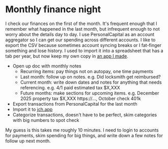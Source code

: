 # Monthly finance night

I check our finances on the first of the month. It's frequent enough that I remember what happened in the last month, but infrequent enough to not worry about the details day to day. I use PersonalCapital as an account aggregator so I can get our spending across different accounts. I like to export the CSV because sometimes account syncing breaks or I fat-finger something and lose history. I used to import it into a spreadsheet that has a tab per year, but now keep my own copy in [an app I made](https://jch.app).

* Open up doc with monthly notes
  * Recurring items: pay things not on autopay, one time payments
  * Last month: follow up on notes. e.g. Did locksmith get reimbursed?
  * Current month: write down dates and notes for anything that needs referencing. e.g. 4/1 paid estimated tax $X,XXX
  * Future months: make sections for upcoming items. e.g. December 2025 property tax $X,XXX https://..., October check 401k
* Export transactions from PersonalCapital for the last month
* Import it to [jch.app](https://jch.app)
* Categorize transactions, doesn't have to be perfect, skim categories with big numbers to spot check

My guess is this takes me roughly 10 minutes. I need to login to accounts for payments, skim spending for big things, and write down a few notes for follow up next month.
